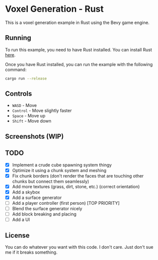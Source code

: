 # Voxel Generation - Rust

This is a voxel generation example in Rust using the Bevy game engine.

## Running

To run this example, you need to have Rust installed. You can install Rust [here](https://www.rust-lang.org/tools/install).

Once you have Rust installed, you can run the example with the following command:

```bash
cargo run --release
```

## Controls

- `WASD` - Move
- `Control` - Move slightly faster
- `Space` - Move up
- `Shift` - Move down

## Screenshots (WIP)

## TODO

- [x] Implement a crude cube spawning system thingy
- [x] Optimize it using a chunk system and meshing
- [x] Fix chunk borders (don't render the faces that are touching other chunks but connect them seamlessly)
- [x] Add more textures (grass, dirt, stone, etc.) (correct orientation)
- [x] Add a skybox
- [x] Add a surface generator
- [ ] Add a player controller (first person) [TOP PRIORITY]
- [ ] Blend the surface generator nicely
- [ ] Add block breaking and placing
- [ ] Add a UI

## License

You can do whatever you want with this code. I don't care. Just don't sue me if it breaks something.
